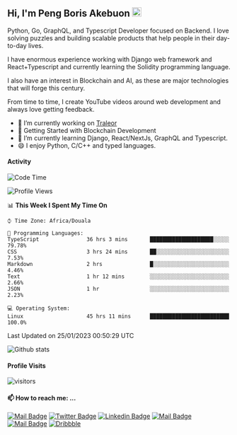  ## Hi, I'm Peng Boris Akebuon <img src="https://user-images.githubusercontent.com/1303154/88677602-1635ba80-d120-11ea-84d8-d263ba5fc3c0.gif" width="21px" height="21px" alt="hi">

Python, Go, GraphQL, and Typescript Developer focused on Backend. I love solving puzzles and building scalable products that help people in their day-to-day lives.

I have enormous experience working with Django web framework and React+Typescript and currently learning the Solidity programming language.

I also have an interest in Blockchain and AI, as these are major technologies that will forge this century.

From time to time, I create YouTube videos around web development and always love getting feedback.

- 🔭 I’m currently working on [Traleor](https://traleor.com/)
- 📒 Getting Started with Blockchain Development
- 🌱 I’m currently learning Django, React/NextJs, GraphQL and Typescript.
- 😄 I enjoy Python, C/C++ and typed languages.

#### Activity
<!--START_SECTION:waka-->
![Code Time](http://img.shields.io/badge/Code%20Time-2%2C677%20hrs%2016%20mins-blue)

![Profile Views](http://img.shields.io/badge/Profile%20Views-1-blue)

📊 **This Week I Spent My Time On** 

```text
⌚︎ Time Zone: Africa/Douala

💬 Programming Languages: 
TypeScript               36 hrs 3 mins       ████████████████████░░░░░   79.78% 
CSS                      3 hrs 24 mins       ██░░░░░░░░░░░░░░░░░░░░░░░   7.53% 
Markdown                 2 hrs               █░░░░░░░░░░░░░░░░░░░░░░░░   4.46% 
Text                     1 hr 12 mins        ░░░░░░░░░░░░░░░░░░░░░░░░░   2.66% 
JSON                     1 hr                ░░░░░░░░░░░░░░░░░░░░░░░░░   2.23%

💻 Operating System: 
Linux                    45 hrs 11 mins      █████████████████████████   100.0%

```


 Last Updated on 25/01/2023 00:50:29 UTC
<!--END_SECTION:waka-->


![Github stats](https://github-readme-stats.vercel.app/api?username=itzomen&theme=vue&show_icons=true&count_private=true)
 
 #### Profile Visits 

![visitors](https://visitor-badge.glitch.me/badge?page_id=itzomen)

#### 📫 How to reach me: ...

[![Mail Badge](https://img.shields.io/badge/-itzomen-c0392b?style=flat&labelColor=c0392b&logo=gmail&logoColor=white)](mailto:peng.akebuon2468@gmail.com)
[![Twitter Badge](https://img.shields.io/badge/-@itz_omen-1ca0f1?style=flat&labelColor=1ca0f1&logo=twitter&logoColor=white&link=https://twitter.com/itz_omen)](https://twitter.com/itz_omen/) [![Linkedin Badge](https://img.shields.io/badge/-Peng_Boris_Akebuon-0e76a8?style=flat&labelColor=0e76a8&logo=linkedin&logoColor=white)](https://www.linkedin.com/in/peng-boris-akebuon/)
 [![Mail Badge](https://img.shields.io/badge/-Academy_Omen-e74c3c?style=flat&labelColor=e74c3c&logo=youtube&logoColor=white)](https://www.youtube.com/channel/UCknaAfNfqKQDQFnqP2zMA6A)  [![Mail Badge](https://img.shields.io/badge/-@itz_an_omen-5851DB?style=flat&labelColor=5851DB&logo=instagram&logoColor=white)](https://instagram.com/itz_an_omen)  [![Dribbble](https://img.shields.io/badge/-itzomen-ea4c89?style=flat&label&logo=dribbble&logoColor=white)](https://dribbble.com/itzomen)
